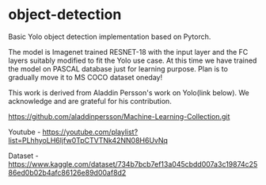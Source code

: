 # object-detection
Basic Yolo object detection implementation based on Pytorch.

The model is Imagenet trained RESNET-18 with the input layer and the FC layers suitably modified to fit the Yolo use case.
At this time we have trained the model on PASCAL database just for learning purpose. Plan is to gradually move it to MS COCO dataset oneday!

This work is derived from Aladdin Persson's work on Yolo(link below). We acknowledge and are grateful for his contribution.

https://github.com/aladdinpersson/Machine-Learning-Collection.git

Youtube - https://youtube.com/playlist?list=PLhhyoLH6Ijfw0TpCTVTNk42NN08H6UvNq

Dataset - https://www.kaggle.com/dataset/734b7bcb7ef13a045cbdd007a3c19874c2586ed0b02b4afc86126e89d00af8d2
